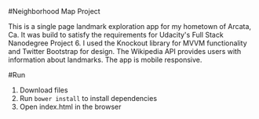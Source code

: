 #Neighborhood Map Project

This is a single page landmark exploration app for my hometown of Arcata, Ca. It was build to satisfy the requirements for Udacity's Full Stack Nanodegree Project 6. I used the Knockout library for MVVM functionality and Twitter Bootstrap for design. The Wikipedia API provides users with information about landmarks. The app is mobile responsive.  

#Run
1. Download files
2. Run ```bower install``` to install dependencies
3. Open index.html in the browser
